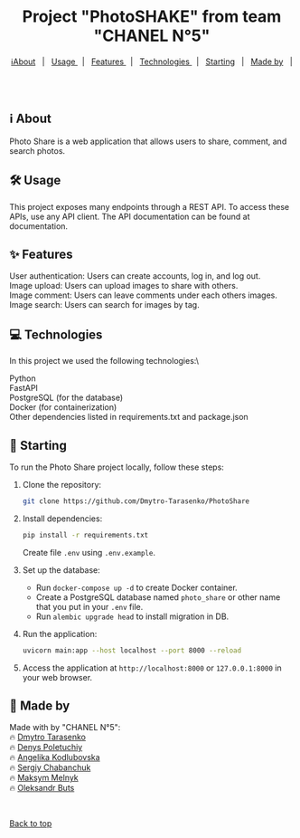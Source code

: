 <h1 align="center">Project "PhotoSHAKE" from team "CHANEL N°5"</h1>

<p align="center">
  <a href="#about">ℹ️About</a> &#xa0; | &#xa0; 
  <a href="#Usage ">Usage </a> &#xa0; | &#xa0;
  <a href="#Features ">Features </a> &#xa0; | &#xa0;
  <a href="#Technologies ">Technologies </a> &#xa0; | &#xa0;
  <a href="#starting">Starting</a> &#xa0; | &#xa0;
  <a href="#made-by">Made by</a> &#xa0; | &#xa0;
  

</p>

<br>

## ℹ️ About ##

Photo Share is a web application that allows users to share, comment, and search photos.


## 🛠️ Usage 

This project exposes many endpoints through a REST API. To access these APIs, use any API client. The API documentation can be found at documentation.


## ✨ Features

User authentication: Users can create accounts, log in, and log out.\
Image upload: Users can upload images to share with others.\
Image comment: Users can leave comments under each others images.\
Image search: Users can search for images by tag.

## 💻 Technologies

In this project we used the following technologies:\

Python\
FastAPI\
PostgreSQL (for the database)\
Docker (for containerization)\
Other dependencies listed in requirements.txt and package.json

## 🚀 Starting

To run the Photo Share project locally, follow these steps:

1. Clone the repository:
   ```sh
   git clone https://github.com/Dmytro-Tarasenko/PhotoShare
   ```

2. Install dependencies:
   ```sh
   pip install -r requirements.txt
   ```
   Create file `.env` using `.env.example`.


3. Set up the database:
   - Run `docker-compose up -d` to create Docker container.
   - Create a PostgreSQL database named `photo_share` or other name that you put in your `.env` file.
   - Run `alembic upgrade head` to install migration in DB.
   

4. Run the application:
   ```sh
   uvicorn main:app --host localhost --port 8000 --reload
   ```

5. Access the application at `http://localhost:8000` or `127.0.0.1:8000` in your web browser.


## 👤 Made by

Made with  by "CHANEL N°5":\
:fire: [Dmytro Tarasenko](https://github.com/Dmytro-Tarasenko)\
:fire: [Denys Poletuchiy](https://github.com/ArleKinG44)\
:fire: [Angelika Kodlubovska]()\
:fire: [Sergiy Chabanchuk](https://github.com/chabanchuk)\
:fire: [Maksym Melnyk](https://github.com/Resst94)\
:fire: [Oleksandr Buts](https://github.com/Oleksandr190378)


&#xa0;

<a href="#top">Back to top</a>

